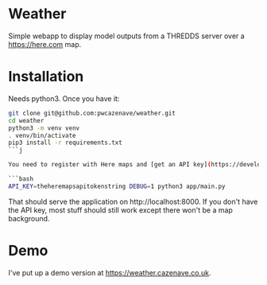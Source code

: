 # Weather

Simple webapp to display model outputs from a THREDDS server over a https://here.com map.

# Installation

Needs python3. Once you have it:

```bash
git clone git@github.com:pwcazenave/weather.git
cd weather
python3 -m venv venv
. venv/bin/activate
pip3 install -r requirements.txt
```j

You need to register with Here maps and [get an API key](https://developer.here.com/documentation/maps/3.1.29.0/dev_guide/topics/quick-start.html). Once you have that key, run the application as:

```bash
API_KEY=theheremapsapitokenstring DEBUG=1 python3 app/main.py
```

That should serve the application on http://localhost:8000. If you don't have the API key, most stuff should still work except there won't be a map background.

# Demo

I've put up a demo version at https://weather.cazenave.co.uk.

